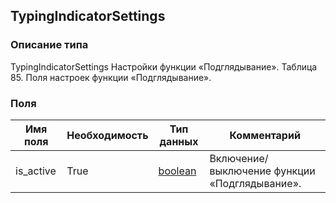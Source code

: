 
## TypingIndicatorSettings

### Описание типа
TypingIndicatorSettings
Настройки функции «Подглядывание».
Таблица 85. Поля настроек функции «Подглядывание».


### Поля

| Имя поля | Необходимость | Тип данных | Комментарий |
|---|---|---|---|
|is_active|True|[boolean](/docs/types/boolean.md)|Включение/выключение функции «Подглядывание».<br/>|
